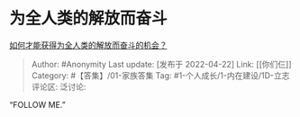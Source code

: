 # 为全人类的解放而奋斗
[如何才能获得为全人类的解放而奋斗的机会？](https://www.zhihu.com/question/529236181/answer/2451699114)

> Author: #Anonymity
> Last update: [发布于 2022-04-22]
> Link: [[你们仨]]
> Category: #【答集】/01-家族答集
> Tag: #1-个人成长/1-内在建设/1D-立志
> 评论区:
> 泛讨论:

“FOLLOW ME.”

